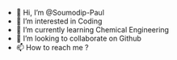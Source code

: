 - 👋 Hi, I’m @Soumodip-Paul
- 👀 I’m interested in Coding
- 🌱 I’m currently learning Chemical Engineering
- 💞️ I’m looking to collaborate on Github
- 📫 How to reach me ?

<!---
Soumodip-Paul/Soumodip-Paul is a ✨ special ✨ repository because its `README.md` (this file) appears on your GitHub profile.
You can click the Preview link to take a look at your changes.
--->
